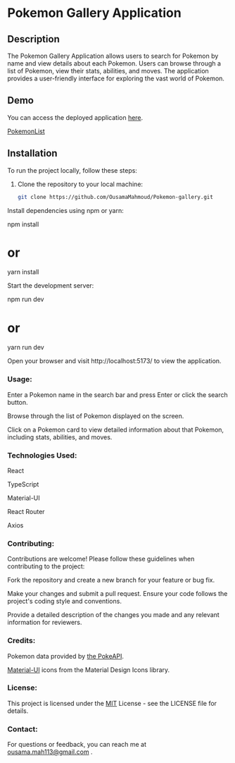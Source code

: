 # Pokemon Gallery Application

## Description
The Pokemon Gallery Application allows users to search for Pokemon by name and view details about each Pokemon.
Users can browse through a list of Pokemon, view their stats, abilities, and moves.
The application provides a user-friendly interface for exploring the vast world of Pokemon.

## Demo
You can access the deployed application [here](https://pokemon-gallery-cu8a.vercel.app/).

[PokemonList](https://github.com/OusamaMahmoud/Pokemon-gallery/blob/main/public/PokemonImages/pokemonsList.png)


## Installation
To run the project locally, follow these steps:

1. Clone the repository to your local machine:
   ```bash
   git clone https://github.com/OusamaMahmoud/Pokemon-gallery.git

Install dependencies using npm or yarn:

npm install
# or
yarn install

Start the development server:

npm run dev 
# or
yarn run dev

Open your browser and visit  http://localhost:5173/ to view the application.

### Usage:
Enter a Pokemon name in the search bar and press Enter or click the search button.

Browse through the list of Pokemon displayed on the screen.

Click on a Pokemon card to view detailed information about that Pokemon, including stats, abilities, and moves.

### Technologies Used:
React

TypeScript

Material-UI

React Router

Axios

### Contributing:
Contributions are welcome! Please follow these guidelines when contributing to the project:

Fork the repository and create a new branch for your feature or bug fix.

Make your changes and submit a pull request. Ensure your code follows the project's coding style and conventions.

Provide a detailed description of the changes you made and any relevant information for reviewers.

### Credits:
Pokemon data provided by [the PokeAPI](https://pokeapi.co/).

[Material-UI](https://mui.com/material-ui/material-icons/) icons from the Material Design Icons library.

### License:
This project is licensed under the [MIT](https://opensource.org/license/mit) License - see the LICENSE file for details.

### Contact:
For questions or feedback, you can reach me at ousama.mah113@gmail.com .
